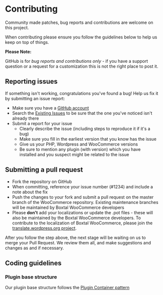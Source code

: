 # Contributing

Community made patches, bug reports and contributions are welcome on this project.

When contributing please ensure you follow the guidelines below to help us keep on top of things.

__Please Note:__

GitHub is for _bug reports and contributions only_ - if you have a support question or a request for a customization this is not the right place to post it.

## Reporting issues

If something isn't working, congratulations you've found a bug! Help us fix it by submitting an issue report:

* Make sure you have a [GitHub account](https://github.com/signup/free)
* Search the [Existing Issues](https://github.com/Boxtale/boxtal-woocommerce-poc/issues) to be sure that the one you've noticed isn't already there
* Submit a report for your issue
  * Clearly describe the issue (including steps to reproduce it if it's a bug)
  * Make sure you fill in the earliest version that you know has the issue
  * Give us your PHP, Wordpress and WooCommerce versions
  * Be sure to mention any plugin (with version) which you have installed and you suspect might be related to the issue

## Submitting a pull request

* Fork the repository on GitHub
* When committing, reference your issue number (#1234) and include a note about the fix
* Push the changes to your fork and submit a pull request on the master branch of the WooCommerce repository. Existing maintenance branches will be maintained by Boxtal WooCommerce developers
* Please **don't** add your localizations or update the .pot files - these will also be maintained by the Boxtal WooCommerce developers. To contribute to the localization of Boxtal WooCommerce, please join the [translate.wordpress.org project](https://translate.wordpress.org/projects/wp-plugins/boxtal-woocommerce).

After you follow the step above, the next stage will be waiting on us to merge your Pull Request. We review them all, and make suggestions and changes as and if necessary.

## Coding guidelines

### Plugin base structure

Our plugin base structure follows the [Plugin Container pattern](https://www.smashingmagazine.com/2015/05/how-to-use-autoloading-and-a-plugin-container-in-wordpress-plugins/)